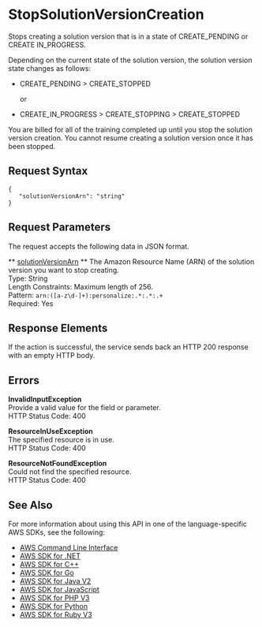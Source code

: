 # StopSolutionVersionCreation<a name="API_StopSolutionVersionCreation"></a>

Stops creating a solution version that is in a state of CREATE\_PENDING or CREATE IN\_PROGRESS\. 

Depending on the current state of the solution version, the solution version state changes as follows:
+ CREATE\_PENDING > CREATE\_STOPPED

  or
+ CREATE\_IN\_PROGRESS > CREATE\_STOPPING > CREATE\_STOPPED

You are billed for all of the training completed up until you stop the solution version creation\. You cannot resume creating a solution version once it has been stopped\.

## Request Syntax<a name="API_StopSolutionVersionCreation_RequestSyntax"></a>

```
{
   "solutionVersionArn": "string"
}
```

## Request Parameters<a name="API_StopSolutionVersionCreation_RequestParameters"></a>

The request accepts the following data in JSON format\.

 ** [solutionVersionArn](#API_StopSolutionVersionCreation_RequestSyntax) **   <a name="personalize-StopSolutionVersionCreation-request-solutionVersionArn"></a>
The Amazon Resource Name \(ARN\) of the solution version you want to stop creating\.  
Type: String  
Length Constraints: Maximum length of 256\.  
Pattern: `arn:([a-z\d-]+):personalize:.*:.*:.+`   
Required: Yes

## Response Elements<a name="API_StopSolutionVersionCreation_ResponseElements"></a>

If the action is successful, the service sends back an HTTP 200 response with an empty HTTP body\.

## Errors<a name="API_StopSolutionVersionCreation_Errors"></a>

 **InvalidInputException**   
Provide a valid value for the field or parameter\.  
HTTP Status Code: 400

 **ResourceInUseException**   
The specified resource is in use\.  
HTTP Status Code: 400

 **ResourceNotFoundException**   
Could not find the specified resource\.  
HTTP Status Code: 400

## See Also<a name="API_StopSolutionVersionCreation_SeeAlso"></a>

For more information about using this API in one of the language\-specific AWS SDKs, see the following:
+  [ AWS Command Line Interface](https://docs.aws.amazon.com/goto/aws-cli/personalize-2018-05-22/StopSolutionVersionCreation) 
+  [ AWS SDK for \.NET](https://docs.aws.amazon.com/goto/DotNetSDKV3/personalize-2018-05-22/StopSolutionVersionCreation) 
+  [ AWS SDK for C\+\+](https://docs.aws.amazon.com/goto/SdkForCpp/personalize-2018-05-22/StopSolutionVersionCreation) 
+  [ AWS SDK for Go](https://docs.aws.amazon.com/goto/SdkForGoV1/personalize-2018-05-22/StopSolutionVersionCreation) 
+  [ AWS SDK for Java V2](https://docs.aws.amazon.com/goto/SdkForJavaV2/personalize-2018-05-22/StopSolutionVersionCreation) 
+  [ AWS SDK for JavaScript](https://docs.aws.amazon.com/goto/AWSJavaScriptSDK/personalize-2018-05-22/StopSolutionVersionCreation) 
+  [ AWS SDK for PHP V3](https://docs.aws.amazon.com/goto/SdkForPHPV3/personalize-2018-05-22/StopSolutionVersionCreation) 
+  [ AWS SDK for Python](https://docs.aws.amazon.com/goto/boto3/personalize-2018-05-22/StopSolutionVersionCreation) 
+  [ AWS SDK for Ruby V3](https://docs.aws.amazon.com/goto/SdkForRubyV3/personalize-2018-05-22/StopSolutionVersionCreation) 